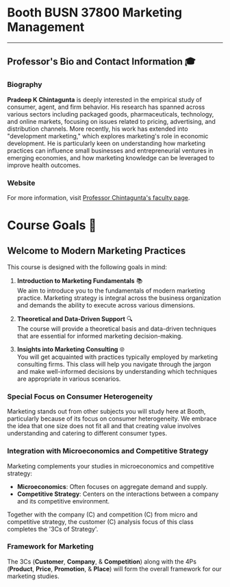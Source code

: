 # Booth BUSN 37800 Marketing Management

---

## Professor's Bio and Contact Information 🎓

### Biography
**Pradeep K Chintagunta** is deeply interested in the empirical study of consumer, agent, and firm behavior. His research has spanned across various sectors including packaged goods, pharmaceuticals, technology, and online markets, focusing on issues related to pricing, advertising, and distribution channels. More recently, his work has extended into "development marketing," which explores marketing's role in economic development. He is particularly keen on understanding how marketing practices can influence small businesses and entrepreneurial ventures in emerging economies, and how marketing knowledge can be leveraged to improve health outcomes.

### Website
For more information, visit [Professor Chintagunta's faculty page](https://www.chicagobooth.edu/faculty/directory/c/pradeep-k-chintagunta).

# Course Goals 🎯

## Welcome to Modern Marketing Practices

This course is designed with the following goals in mind:

1) **Introduction to Marketing Fundamentals** 📚  
   We aim to introduce you to the fundamentals of modern marketing practice. Marketing strategy is integral across the business organization and demands the ability to execute across various dimensions.

2) **Theoretical and Data-Driven Support** 🔍  
   The course will provide a theoretical basis and data-driven techniques that are essential for informed marketing decision-making.

3) **Insights into Marketing Consulting** 🌐  
   You will get acquainted with practices typically employed by marketing consulting firms. This class will help you navigate through the jargon and make well-informed decisions by understanding which techniques are appropriate in various scenarios.

### Special Focus on Consumer Heterogeneity

Marketing stands out from other subjects you will study here at Booth, particularly because of its focus on consumer heterogeneity. We embrace the idea that one size does not fit all and that creating value involves understanding and catering to different consumer types.

### Integration with Microeconomics and Competitive Strategy

Marketing complements your studies in microeconomics and competitive strategy:

- **Microeconomics**: Often focuses on aggregate demand and supply.
- **Competitive Strategy**: Centers on the interactions between a company and its competitive environment.

Together with the company (C) and competition (C) from micro and competitive strategy, the customer (C) analysis focus of this class completes the '3Cs of Strategy'.

### Framework for Marketing

The 3Cs (**Customer**, **Company**, & **Competition**) along with the 4Ps (**Product**, **Price**, **Promotion**, & **Place**) will form the overall framework for our marketing studies.
